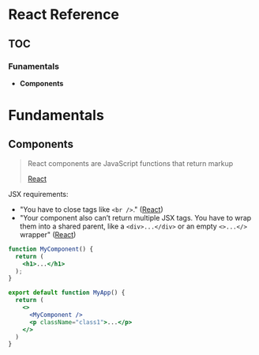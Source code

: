 # React Reference

## TOC

### Funamentals

- **Components**

# Fundamentals

## Components

> React components are JavaScript functions that return markup
>
> [React](https://react.dev/learn)

JSX requirements:
- "You have to close tags like `<br />`." ([React](https://react.dev/learn))
- "Your component also can’t return multiple JSX tags. You have to wrap them into a shared parent, like a `<div>...</div>` or an empty `<>...</>` wrapper" ([React](https://react.dev/learn))

```jsx
function MyComponent() {
  return (
    <h1>...</h1>
  );
}

export default function MyApp() {
  return (
    <>
      <MyComponent />
      <p className="class1">...</p>
    </>
  )
}
```
